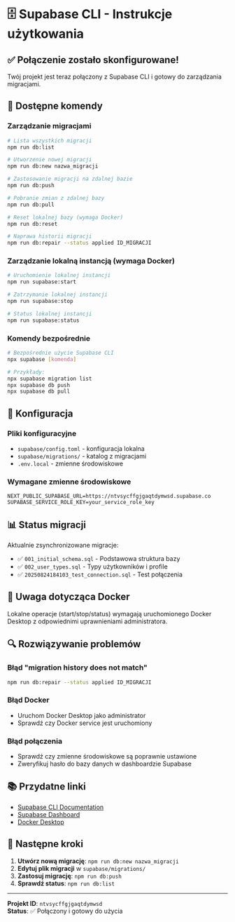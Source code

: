 # 🗄️ Supabase CLI - Instrukcje użytkowania

## ✅ Połączenie zostało skonfigurowane!

Twój projekt jest teraz połączony z Supabase CLI i gotowy do zarządzania migracjami.

## 🚀 Dostępne komendy

### Zarządzanie migracjami
```bash
# Lista wszystkich migracji
npm run db:list

# Utworzenie nowej migracji
npm run db:new nazwa_migracji

# Zastosowanie migracji na zdalnej bazie
npm run db:push

# Pobranie zmian z zdalnej bazy
npm run db:pull

# Reset lokalnej bazy (wymaga Docker)
npm run db:reset

# Naprawa historii migracji
npm run db:repair --status applied ID_MIGRACJI
```

### Zarządzanie lokalną instancją (wymaga Docker)
```bash
# Uruchomienie lokalnej instancji
npm run supabase:start

# Zatrzymanie lokalnej instancji
npm run supabase:stop

# Status lokalnej instancji
npm run supabase:status
```

### Komendy bezpośrednie
```bash
# Bezpośrednie użycie Supabase CLI
npx supabase [komenda]

# Przykłady:
npx supabase migration list
npx supabase db push
npx supabase db pull
```

## 🔧 Konfiguracja

### Pliki konfiguracyjne
- `supabase/config.toml` - konfiguracja lokalna
- `supabase/migrations/` - katalog z migracjami
- `.env.local` - zmienne środowiskowe

### Wymagane zmienne środowiskowe
```env
NEXT_PUBLIC_SUPABASE_URL=https://ntvsycffgjgaqtdymwsd.supabase.co
SUPABASE_SERVICE_ROLE_KEY=your_service_role_key
```

## 📊 Status migracji

Aktualnie zsynchronizowane migracje:
- ✅ `001_initial_schema.sql` - Podstawowa struktura bazy
- ✅ `002_user_types.sql` - Typy użytkowników i profile
- ✅ `20250824184103_test_connection.sql` - Test połączenia

## 🐳 Uwaga dotycząca Docker

Lokalne operacje (start/stop/status) wymagają uruchomionego Docker Desktop z odpowiednimi uprawnieniami administratora.

## 🔍 Rozwiązywanie problemów

### Błąd "migration history does not match"
```bash
npm run db:repair --status applied ID_MIGRACJI
```

### Błąd Docker
- Uruchom Docker Desktop jako administrator
- Sprawdź czy Docker service jest uruchomiony

### Błąd połączenia
- Sprawdź czy zmienne środowiskowe są poprawnie ustawione
- Zweryfikuj hasło do bazy danych w dashboardzie Supabase

## 📚 Przydatne linki

- [Supabase CLI Documentation](https://supabase.com/docs/reference/cli)
- [Supabase Dashboard](https://supabase.com/dashboard/project/ntvsycffgjgaqtdymwsd)
- [Docker Desktop](https://docs.docker.com/desktop/)

## 🎯 Następne kroki

1. **Utwórz nową migrację**: `npm run db:new nazwa_migracji`
2. **Edytuj plik migracji** w `supabase/migrations/`
3. **Zastosuj migrację**: `npm run db:push`
4. **Sprawdź status**: `npm run db:list`

---

**Projekt ID**: `ntvsycffgjgaqtdymwsd`  
**Status**: ✅ Połączony i gotowy do użycia
